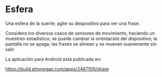 # Esfera

Una esfera de la suerte; agite su despositivo para ver una frase.

Considera los diversos casos de sensores de movimiento, haciendo un muestreo estadístico; se puede cambiar la orientación del dispositivo; la pantalla no se apaga; las frases se alinean y se mueven suavemente sin salir.

La aplicación para Android está publicada en:

https://build.phonegap.com/apps/2487100/share

